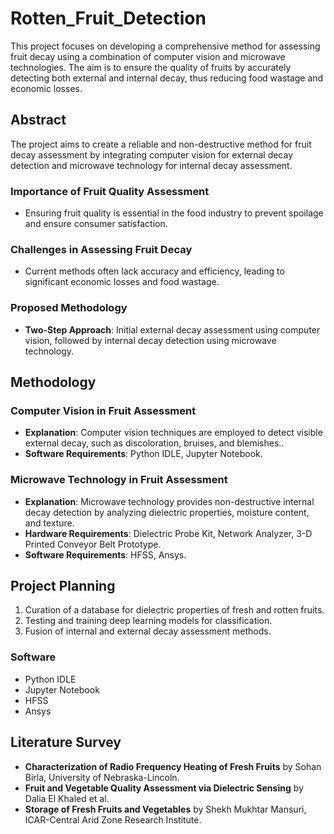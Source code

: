 # Rotten_Fruit_Detection

This project focuses on developing a comprehensive method for assessing fruit decay using a combination of computer vision and microwave technologies. The aim is to ensure the quality of fruits by accurately detecting both external and internal decay, thus reducing food wastage and economic losses.


## Abstract
The project aims to create a reliable and non-destructive method for fruit decay assessment by integrating computer vision for external decay detection and microwave technology for internal decay assessment.

### Importance of Fruit Quality Assessment
- Ensuring fruit quality is essential in the food industry to prevent spoilage and ensure consumer satisfaction.

### Challenges in Assessing Fruit Decay
- Current methods often lack accuracy and efficiency, leading to significant economic losses and food wastage.

### Proposed Methodology
- **Two-Step Approach**: Initial external decay assessment using computer vision, followed by internal decay detection using microwave technology.

## Methodology

### Computer Vision in Fruit Assessment
- **Explanation**: Computer vision techniques are employed to detect visible external decay, such as discoloration, bruises, and blemishes..
- **Software Requirements**: Python IDLE, Jupyter Notebook.

### Microwave Technology in Fruit Assessment
- **Explanation**: Microwave technology provides non-destructive internal decay detection by analyzing dielectric properties, moisture content, and texture.
- **Hardware Requirements**: Dielectric Probe Kit, Network Analyzer, 3-D Printed Conveyor Belt Prototype.
- **Software Requirements**: HFSS, Ansys.

## Project Planning
1. Curation of a database for dielectric properties of fresh and rotten fruits.
2. Testing and training deep learning models for classification.
3. Fusion of internal and external decay assessment methods.

### Software
- Python IDLE
- Jupyter Notebook
- HFSS
- Ansys


## Literature Survey
- **Characterization of Radio Frequency Heating of Fresh Fruits** by Sohan Birla, University of Nebraska-Lincoln.
- **Fruit and Vegetable Quality Assessment via Dielectric Sensing** by Dalia El Khaled et al.
- **Storage of Fresh Fruits and Vegetables** by Shekh Mukhtar Mansuri, ICAR-Central Arid Zone Research Institute.



